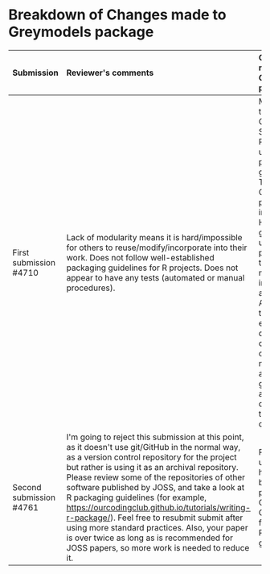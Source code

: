 # Breakdown of Changes made to Greymodels package

| Submission | Reviewer's comments | Changes made to Greymodels' package |
| :---  | :---  | :---  |
| First submission #4710 | Lack of modularity means it is hard/impossible for others to reuse/modify/incorporate into their work. Does not follow well-established packaging guidelines for R projects. Does not appear to have any tests (automated or manual procedures). | Modularized the Greymodels Shiny app. Package updated as per R project guidelines. The Greymodels package includes a Help tab that gives the use of the package and the different models implemented and an About Grey tab that explain the different categories of the grey models. An animated guide is also available to demonstrate the use of data. |
| Second submission #4761|  I'm going to reject this submission at this point, as it doesn't use git/GitHub in the normal way, as a version control repository for the project but rather is using it as an archival repository. Please review some of the repositories of other software published by JOSS, and take a look at R packaging guidelines (for example, https://ourcodingclub.github.io/tutorials/writing-r-package/). Feel free to resubmit submit after using more standard practices. Also, your paper is over twice as long as is recommended for JOSS papers, so more work is needed to reduce it. | Package updated and has has been publised on CRAN and GitHub, following the R packaging guidelines |
